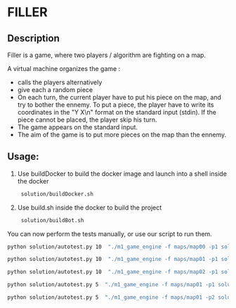 # FILLER

## Description

Filler is a game, where two players / algorithm are fighting on a map.

A virtual machine organizes the game :

- calls the players alternatively
- give each a random piece
- On each turn, the current player have to put his piece on the map, and try to bother the ennemy. To put a piece, the player have to write its coordinates in the "Y X\n" format on the standard input (stdin). If the piece cannot be placed, the player skip his turn.
- The game appears on the standard input.
- The aim of the game is to put more pieces on the map than the ennemy.

## Usage:

1. Use buildDocker to build the docker image and launch into a shell inside the docker
   ```bash
    solution/buildDocker.sh
    ```

2. Use build.sh inside the docker to build the project
   ```bash
    solution/buildBot.sh
    ```


You can now perform the tests manually, or use our script to run them.

```bash
python solution/autotest.py 10  "./m1_game_engine -f maps/map00 -p1 solution/r2_d2 -p2 m1_robots/wall_e"
```

```bash
python solution/autotest.py 10  "./m1_game_engine -f maps/map01 -p1 solution/r2_d2 -p2 m1_robots/h2_d2"
```

```bash
python solution/autotest.py 10  "./m1_game_engine -f maps/map02 -p1 solution/r2_d2 -p2 m1_robots/bender"
```

```bash
python solution/autotest.py 5  "./m1_game_engine -f maps/map01 -p1 solution/r2_d2 -p2 m1_robots/terminator"
```

```bash
python solution/autotest.py 5  "./m1_game_engine -f maps/map01 -p2 solution/r2_d2 -p1 m1_robots/terminator"
```

